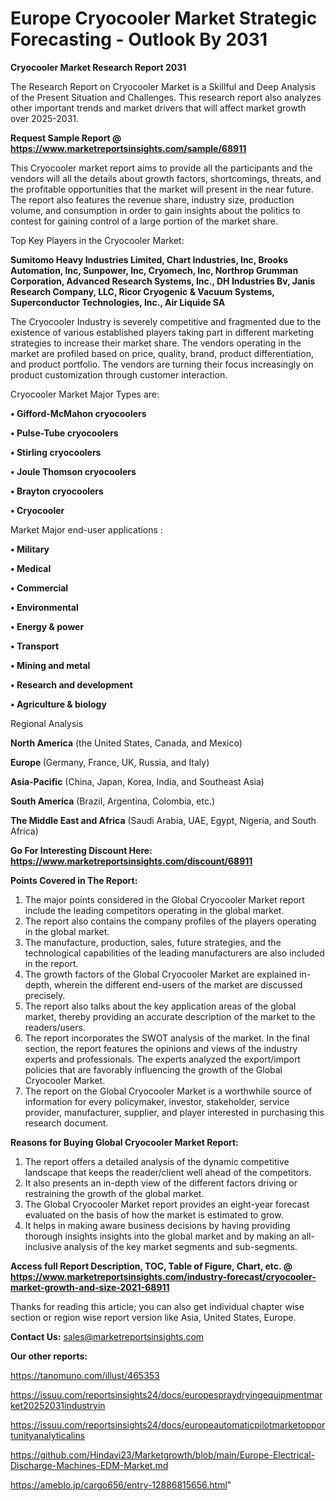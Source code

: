 # Europe Cryocooler Market Strategic Forecasting - Outlook By 2031

<strong>Cryocooler Market Research Report 2031</strong>

The Research Report on Cryocooler Market is a Skillful and Deep Analysis of the Present Situation and Challenges. This research report also analyzes other important trends and market drivers that will affect market growth over 2025-2031.

<strong>Request Sample Report @ <a href=https://www.marketreportsinsights.com/sample/68911>https://www.marketreportsinsights.com/sample/68911</a></strong>

This Cryocooler market report aims to provide all the participants and the vendors will all the details about growth factors, shortcomings, threats, and the profitable opportunities that the market will present in the near future. The report also features the revenue share, industry size, production volume, and consumption in order to gain insights about the politics to contest for gaining control of a large portion of the market share.

Top Key Players in the Cryocooler Market:

<strong>Sumitomo Heavy Industries Limited, Chart Industries, Inc, Brooks Automation, Inc, Sunpower, Inc, Cryomech, Inc, Northrop Grumman Corporation, Advanced Research Systems, Inc., DH Industries Bv, Janis Research Company, LLC, Ricor Cryogenic & Vacuum Systems, Superconductor Technologies, Inc., Air Liquide SA</strong>

The Cryocooler Industry is severely competitive and fragmented due to the existence of various established players taking part in different marketing strategies to increase their market share. The vendors operating in the market are profiled based on price, quality, brand, product differentiation, and product portfolio. The vendors are turning their focus increasingly on product customization through customer interaction.

Cryocooler Market Major Types are:

<strong>• Gifford-McMahon cryocoolers

• Pulse-Tube cryocoolers

• Stirling cryocoolers

• Joule Thomson cryocoolers

• Brayton cryocoolers

• Cryocooler</strong>

Market Major end-user applications :

<strong>• Military

• Medical

• Commercial

• Environmental

• Energy & power

• Transport

• Mining and metal

• Research and development

• Agriculture & biology</strong>

Regional Analysis

</u><strong><b>North America</b></strong> (the United States, Canada, and Mexico)

<strong><b>Europe </b></strong>(Germany, France, UK, Russia, and Italy)

<strong><b>Asia-Pacific</b></strong> (China, Japan, Korea, India, and Southeast Asia)

<strong><b>South America</b></strong> (Brazil, Argentina, Colombia, etc.)

<strong><b>The Middle East and Africa</b></strong> (Saudi Arabia, UAE, Egypt, Nigeria, and South Africa)

<strong>Go For Interesting Discount Here: <a href=https://www.marketreportsinsights.com/discount/68911>https://www.marketreportsinsights.com/discount/68911</a></strong>

<strong>Points Covered in The Report:</strong>
<ol>
  <li>The major points considered in the Global Cryocooler Market report include the leading competitors operating in the global market.</li>
  <li>The report also contains the company profiles of the players operating in the global market.</li>
  <li>The manufacture, production, sales, future strategies, and the technological capabilities of the leading manufacturers are also included in the report.</li>
  <li>The growth factors of the Global Cryocooler Market are explained in-depth, wherein the different end-users of the market are discussed precisely.</li>
  <li>The report also talks about the key application areas of the global market, thereby providing an accurate description of the market to the readers/users.</li>
  <li>The report incorporates the SWOT analysis of the market. In the final section, the report features the opinions and views of the industry experts and professionals. The experts analyzed the export/import policies that are favorably influencing the growth of the Global Cryocooler Market.</li>
  <li>The report on the Global Cryocooler Market is a worthwhile source of information for every policymaker, investor, stakeholder, service provider, manufacturer, supplier, and player interested in purchasing this research document.</li>
</ol>
<strong>Reasons for Buying Global Cryocooler Market Report:</strong>

<ol>
  <li>The report offers a detailed analysis of the dynamic competitive landscape that keeps the reader/client well ahead of the competitors.</li>
  <li>It also presents an in-depth view of the different factors driving or restraining the growth of the global market.</li>
  <li>The Global Cryocooler Market report provides an eight-year forecast evaluated on the basis of how the market is estimated to grow.</li>
  <li>It helps in making aware business decisions by having providing thorough insights insights into the global market and by making an all-inclusive analysis of the key market segments and sub-segments.</li>
</ol>
<strong>Access full Report Description, TOC, Table of Figure, Chart, etc. @ <a href=https://www.marketreportsinsights.com/industry-forecast/cryocooler-market-growth-and-size-2021-68911>https://www.marketreportsinsights.com/industry-forecast/cryocooler-market-growth-and-size-2021-68911</a></strong>


Thanks for reading this article; you can also get individual chapter wise section or region wise report version like Asia, United States, Europe.

<strong>Contact Us:</strong>
sales@marketreportsinsights.com

<strong>Our other reports:</strong>

<a href=https://tanomuno.com/illust/465353>https://tanomuno.com/illust/465353</a>

<a href=https://issuu.com/reportsinsights24/docs/europespraydryingequipmentmarket20252031industryin>https://issuu.com/reportsinsights24/docs/europespraydryingequipmentmarket20252031industryin</a>

<a href=https://issuu.com/reportsinsights24/docs/europeautomaticpilotmarketopportunityanalyticalins>https://issuu.com/reportsinsights24/docs/europeautomaticpilotmarketopportunityanalyticalins</a>

<a href=https://github.com/Hindavi23/Marketgrowth/blob/main/Europe-Electrical-Discharge-Machines-EDM-Market.md>https://github.com/Hindavi23/Marketgrowth/blob/main/Europe-Electrical-Discharge-Machines-EDM-Market.md</a>

<a href=https://ameblo.jp/cargo656/entry-12886815656.html>https://ameblo.jp/cargo656/entry-12886815656.html</a>"
